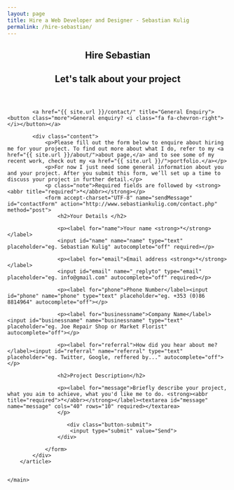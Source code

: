 ```yaml
---
layout: page
title: Hire a Web Developer and Designer - Sebastian Kulig
permalink: /hire-sebastian/
---
```


<main id="pages">
        <article>
            <header class="intro">
                <h1>Hire Sebastian</h1>
                <h2>Let's talk about your project</h2>
            </header>
            
            <a href="{{ site.url }}/contact/" title="General Enquiry"><button class="more">General enquiry? <i class="fa fa-chevron-right"></i></button></a>
            
            <div class="content">
                <p>Please fill out the form below to enquire about hiring me for your project. To find out more about what I do, refer to my <a href="{{ site.url }}/about/">about page,</a> and to see some of my recent work, check out my <a href="{{ site.url }}/">portfolio.</a></p>
                <p>For now I just need some general information about you and your project. After you submit this form, we’ll set up a time to discuss your project in further detail.</p>
                <p class="note">Required fields are followed by <strong><abbr title="required">*</abbr></strong></p>
                <form accept-charset="UTF-8" name="sendMessage" id="contactForm" action="http://www.sebastiankulig.com/contact.php" method="post">
                    <h2>Your Details </h2>

                    <p><label for="name">Your name <strong>*</strong></label>
                    <input id="name" name="name" type="text" placeholder="eg. Sebastian Kulig" autocomplete="off" required></p>

                    <p><label for="email">Email address <strong>*</strong></label>
                    <input id="email" name="_replyto" type="email" placeholder="eg. info@gmail.com" autocomplete="off" required></p>

                    <p><label for="phone">Phone Number</label><input id="phone" name="phone" type="text" placeholder="eg. +353 (0)86 8814964" autocomplete="off"></p>

                    <p><label for="businessname">Company Name</label><input id="businessname" name="businessname" type="text" placeholder="eg. Joe Repair Shop or Market Florist" autocomplete="off"></p>

                    <p><label for="referral">How did you hear about me?</label><input id="referral" name="referral" type="text" placeholder="eg. Twitter, Google, reffered by..." autocomplete="off"></p>

                    <h2>Project Description</h2>

                    <p><label for="message">Briefly describe your project, what you aim to achieve, what you'd like me to do. <strong><abbr title="required">*</abbr></strong></label><textarea id="message" name="message" cols="40" rows="10" required></textarea>
                    </p>
                    
                       <div class="button-submit">
                        <input type="submit" value="Send">
                    </div>

                </form>
            </div>
        </article>


    </main>
    